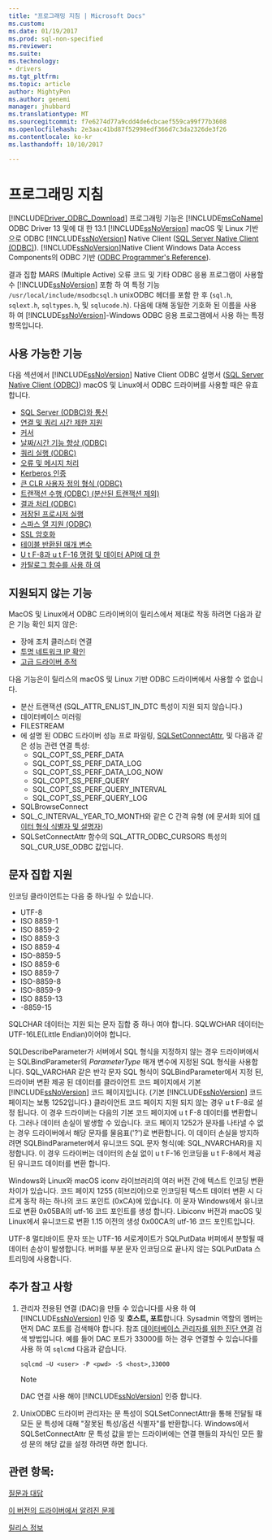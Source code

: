 ```yaml
---
title: "프로그래밍 지침 | Microsoft Docs"
ms.custom: 
ms.date: 01/19/2017
ms.prod: sql-non-specified
ms.reviewer: 
ms.suite: 
ms.technology:
- drivers
ms.tgt_pltfrm: 
ms.topic: article
author: MightyPen
ms.author: genemi
manager: jhubbard
ms.translationtype: MT
ms.sourcegitcommit: f7e6274d77a9cdd4de6cbcaef559ca99f77b3608
ms.openlocfilehash: 2e3aac41bd87f52998edf366d7c3da2326de3f26
ms.contentlocale: ko-kr
ms.lasthandoff: 10/10/2017

---
```

# <a name="programming-guidelines"></a>프로그래밍 지침
[!INCLUDE[Driver_ODBC_Download](../../../includes/driver_odbc_download.md)] 프로그래밍 기능은 [!INCLUDE[msCoName](../../../includes/msconame_md.md)] ODBC Driver 13 및에 대 한 13.1 [!INCLUDE[ssNoVersion](../../../includes/ssnoversion_md.md)] macOS 및 Linux 기반으로 ODBC [!INCLUDE[ssNoVersion](../../../includes/ssnoversion_md.md)] Native Client ([SQL Server Native Client (ODBC)](http://go.microsoft.com/fwlink/?LinkID=134151)). [!INCLUDE[ssNoVersion](../../../includes/ssnoversion_md.md)]Native Client Windows Data Access Components의 ODBC 기반 ([ODBC Programmer's Reference](http://go.microsoft.com/fwlink/?LinkID=45250)).  

결과 집합 MARS (Multiple Active) 오류 코드 및 기타 ODBC 응용 프로그램이 사용할 수 [!INCLUDE[ssNoVersion](../../../includes/ssnoversion_md.md)] 포함 하 여 특정 기능 `/usr/local/include/msodbcsql.h` unixODBC 헤더를 포함 한 후 (`sql.h`, `sqlext.h`, `sqltypes.h`, 및 `sqlucode.h`). 다음에 대해 동일한 기호화 된 이름을 사용 하 여 [!INCLUDE[ssNoVersion](../../../includes/ssnoversion_md.md)]-Windows ODBC 응용 프로그램에서 사용 하는 특정 항목입니다.  

## <a name="available-features"></a>사용 가능한 기능  
다음 섹션에서 [!INCLUDE[ssNoVersion](../../../includes/ssnoversion_md.md)] Native Client ODBC 설명서 ([SQL Server Native Client (ODBC)](http://go.microsoft.com/fwlink/?LinkID=134151)) macOS 및 Linux에서 ODBC 드라이버를 사용할 때은 유효 합니다.  

-   [SQL Server (ODBC)와 통신](http://msdn.microsoft.com/library/ms131692.aspx)  
-   [연결 및 쿼리 시간 제한 지원](http://msdn.microsoft.com/library/ms130822.aspx)  
-   [커서](http://msdn.microsoft.com/library/ms130794(SQL.110).aspx)  
-   [날짜/시간 기능 향상 (ODBC)](http://msdn.microsoft.com/library/bb677319.aspx)  
-   [쿼리 실행 (ODBC)](http://msdn.microsoft.com/library/ms131677.aspx)  
-   [오류 및 메시지 처리](http://msdn.microsoft.com/library/ms131289.aspx)  
-   [Kerberos 인증](http://msdn.microsoft.com/library/cc280459.aspx)  
-   [큰 CLR 사용자 정의 형식 (ODBC)](http://msdn.microsoft.com/library/bb677316.aspx)  
-   [트랜잭션 수행 (ODBC) (분산된 트랜잭션 제외)](http://msdn.microsoft.com/library/ms131706.aspx)  
-   [결과 처리 (ODBC)](http://msdn.microsoft.com/library/ms130812.aspx)  
-   [저장된 프로시저 실행](http://msdn.microsoft.com/library/ms131440.aspx)
-   [스파스 열 지원 (ODBC)](http://msdn.microsoft.com/library/cc280357.aspx)
-   [SSL 암호화](http://msdn.microsoft.com/library/ms131691.aspx)
-   [테이블 반환된 매개 변수](https://docs.microsoft.com/en-us/sql/relational-databases/native-client-odbc-table-valued-parameters/table-valued-parameters-odbc)
-   [U t F-8과 u t F-16 명령 및 데이터 API에 대 한](http://msdn.microsoft.com/library/ff878241.aspx)
-   [카탈로그 함수를 사용 하 여](http://msdn.microsoft.com/library/ms131490.aspx)  

## <a name="unsupported-features"></a>지원되지 않는 기능

MacOS 및 Linux에서 ODBC 드라이버의이 릴리스에서 제대로 작동 하려면 다음과 같은 기능 확인 되지 않은:

-   장애 조치 클러스터 연결
-   [투명 네트워크 IP 확인](https://docs.microsoft.com/en-us/sql/connect/odbc/linux/using-transparent-network-ip-resolution)
-   [고급 드라이버 추적](https://blogs.msdn.microsoft.com/mattn/2012/05/15/enabling-advanced-driver-tracing-for-the-sql-native-client-odbc-drivers/)

다음 기능은이 릴리스의 macOS 및 Linux 기반 ODBC 드라이버에서 사용할 수 없습니다. 

-   분산 트랜잭션 (SQL_ATTR_ENLIST_IN_DTC 특성이 지원 되지 않습니다.)  
-   데이터베이스 미러링  
-   FILESTREAM  
-   에 설명 된 ODBC 드라이버 성능 프로 파일링, [SQLSetConnectAttr](http://go.microsoft.com/fwlink/?LinkId=234099), 및 다음과 같은 성능 관련 연결 특성:  
    -   SQL_COPT_SS_PERF_DATA  
    -   SQL_COPT_SS_PERF_DATA_LOG  
    -   SQL_COPT_SS_PERF_DATA_LOG_NOW  
    -   SQL_COPT_SS_PERF_QUERY  
    -   SQL_COPT_SS_PERF_QUERY_INTERVAL  
    -   SQL_COPT_SS_PERF_QUERY_LOG  
-   SQLBrowseConnect  
-   SQL_C_INTERVAL_YEAR_TO_MONTH와 같은 C 간격 유형 (에 문서화 되어 [데이터 형식 식별자 및 설명자](http://msdn.microsoft.com/library/ms716351(VS.85).aspx))
-   SQLSetConnectAttr 함수의 SQL_ATTR_ODBC_CURSORS 특성의 SQL_CUR_USE_ODBC 값입니다.

## <a name="character-set-support"></a>문자 집합 지원

인코딩 클라이언트는 다음 중 하나일 수 있습니다.
  -  UTF-8
  -  ISO 8859-1
  -  ISO 8859-2
  -  ISO 8859-3
  -  ISO 8859-4
  -  ISO-8859-5
  -  ISO 8859-6
  -  ISO 8859-7
  -  ISO-8859-8
  -  ISO-8859-9
  -  ISO 8859-13
  -  -8859-15
  
SQLCHAR 데이터는 지원 되는 문자 집합 중 하나 여야 합니다. SQLWCHAR 데이터는 UTF-16LE(Little Endian)이어야 합니다.  

SQLDescribeParameter가 서버에서 SQL 형식을 지정하지 않는 경우 드라이버에서는 SQLBindParameter의 *ParameterType* 매개 변수에 지정된 SQL 형식을 사용합니다. SQL_VARCHAR 같은 반각 문자 SQL 형식이 SQLBindParameter에서 지정 된, 드라이버 변환 제공 된 데이터를 클라이언트 코드 페이지에서 기본 [!INCLUDE[ssNoVersion](../../../includes/ssnoversion_md.md)] 코드 페이지입니다. (기본 [!INCLUDE[ssNoVersion](../../../includes/ssnoversion_md.md)] 코드 페이지는 보통 1252입니다.) 클라이언트 코드 페이지 지원 되지 않는 경우 u t F-8로 설정 됩니다. 이 경우 드라이버는 다음의 기본 코드 페이지에 u t F-8 데이터를 변환합니다. 그러나 데이터 손실이 발생할 수 있습니다. 코드 페이지 1252가 문자를 나타낼 수 없는 경우 드라이버에서 해당 문자를 물음표('?')로 변환합니다. 이 데이터 손실을 방지하려면 SQLBindParameter에서 유니코드 SQL 문자 형식(예: SQL_NVARCHAR)을 지정합니다. 이 경우 드라이버는 데이터의 손실 없이 u t F-16 인코딩을 u t F-8에서 제공 된 유니코드 데이터를 변환 합니다.

Windows와 Linux와 macOS iconv 라이브러리의 여러 버전 간에 텍스트 인코딩 변환 차이가 있습니다. 코드 페이지 1255 (히브리어)으로 인코딩된 텍스트 데이터 변환 시 다르게 동작 하는 하나의 코드 포인트 (0xCA)에 있습니다. 이 문자 Windows에서 유니코드로 변환 0x05BA의 utf-16 코드 포인트를 생성 합니다. Libiconv 버전과 macOS 및 Linux에서 유니코드로 변환 1.15 이전의 생성 0x00CA의 utf-16 코드 포인트입니다.

UTF-8 멀티바이트 문자 또는 UTF-16 서로게이트가 SQLPutData 버퍼에서 분할될 때 데이터 손상이 발생합니다. 버퍼를 부분 문자 인코딩으로 끝나지 않는 SQLPutData 스트리밍에 사용합니다.  

## <a name="additional-notes"></a>추가 참고 사항  

1.  관리자 전용된 연결 (DAC)을 만들 수 있습니다를 사용 하 여 [!INCLUDE[ssNoVersion](../../../includes/ssnoversion_md.md)] 인증 및 **호스트, 포트**합니다. Sysadmin 역할의 멤버는 먼저 DAC 포트를 검색해야 합니다. 참조 [데이터베이스 관리자를 위한 진단 연결](https://docs.microsoft.com/en-us/sql/database-engine/configure-windows/diagnostic-connection-for-database-administrators#dac-port) 검색 방법입니다. 예를 들어 DAC 포트가 33000를 하는 경우 연결할 수 있습니다를 사용 하 여 `sqlcmd` 다음과 같습니다.  

    ```
    sqlcmd –U <user> -P <pwd> -S <host>,33000
    ```

    > [!NOTE]  
    > DAC 연결 사용 해야 [!INCLUDE[ssNoVersion](../../../includes/ssnoversion_md.md)] 인증 합니다.  
    
2.  UnixODBC 드라이버 관리자는 문 특성이 SQLSetConnectAttr을 통해 전달될 때 모든 문 특성에 대해 "잘못된 특성/옵션 식별자"를 반환합니다. Windows에서 SQLSetConnectAttr 문 특성 값을 받는 드라이버에는 연결 핸들의 자식인 모든 활성 문의 해당 값을 설정 하려면 하면 합니다.  

## <a name="see-also"></a>관련 항목:  
[질문과 대답](../../../connect/odbc/linux-mac/frequently-asked-questions-faq-for-odbc-linux.md)

[이 버전의 드라이버에서 알려진 문제](../../../connect/odbc/linux-mac/known-issues-in-this-version-of-the-driver.md)

[릴리스 정보](../../../connect/odbc/linux-mac/release-notes.md)

